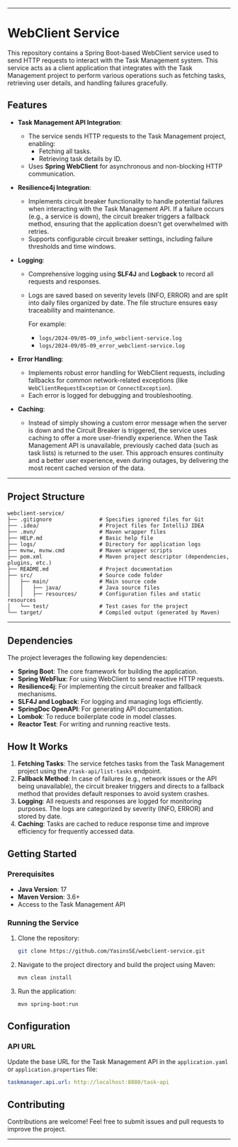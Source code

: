 
---

# WebClient Service

This repository contains a Spring Boot-based WebClient service used to send HTTP requests to interact with the Task Management system. This service acts as a client application that integrates with the Task Management project to perform various operations such as fetching tasks, retrieving user details, and handling failures gracefully.

## Features

- **Task Management API Integration**:
    - The service sends HTTP requests to the Task Management project, enabling:
        - Fetching all tasks.
        - Retrieving task details by ID.
    - Uses **Spring WebClient** for asynchronous and non-blocking HTTP communication.

- **Resilience4j Integration**:
    - Implements circuit breaker functionality to handle potential failures when interacting with the Task Management API. If a failure occurs (e.g., a service is down), the circuit breaker triggers a fallback method, ensuring that the application doesn't get overwhelmed with retries.
    - Supports configurable circuit breaker settings, including failure thresholds and time windows.

- **Logging**:
    - Comprehensive logging using **SLF4J** and **Logback** to record all requests and responses.
    - Logs are saved based on severity levels (INFO, ERROR) and are split into daily files organized by date. The file structure ensures easy traceability and maintenance.
 
      For example:
        - `logs/2024-09/05-09_info_webclient-service.log`
        - `logs/2024-09/05-09_error_webclient-service.log`

- **Error Handling**:
    - Implements robust error handling for WebClient requests, including fallbacks for common network-related exceptions (like `WebClientRequestException` or `ConnectException`).
    - Each error is logged for debugging and troubleshooting.

- **Caching**:
    - Instead of simply showing a custom error message when the server is down and the Circuit Breaker is triggered, the service uses caching to offer a more user-friendly experience. When the Task Management API is unavailable, previously cached data (such as task lists) is returned to the user. This approach ensures continuity and a better user experience, even during outages, by delivering the most recent cached version of the data.

---
## Project Structure

```
webclient-service/
├── .gitignore               # Specifies ignored files for Git
├── .idea/                   # Project files for IntelliJ IDEA
├── .mvn/                    # Maven wrapper files
├── HELP.md                  # Basic help file
├── logs/                    # Directory for application logs
├── mvnw, mvnw.cmd           # Maven wrapper scripts
├── pom.xml                  # Maven project descriptor (dependencies, plugins, etc.)
├── README.md                # Project documentation
├── src/                     # Source code folder
│   ├── main/                # Main source code
│   │   ├── java/            # Java source files
│   │   ├── resources/       # Configuration files and static resources
│   └── test/                # Test cases for the project
└── target/                  # Compiled output (generated by Maven)
```
---

## Dependencies

The project leverages the following key dependencies:

- **Spring Boot**: The core framework for building the application.
- **Spring WebFlux**: For using WebClient to send reactive HTTP requests.
- **Resilience4j**: For implementing the circuit breaker and fallback mechanisms.
- **SLF4J and Logback**: For logging and managing logs efficiently.
- **SpringDoc OpenAPI**: For generating API documentation.
- **Lombok**: To reduce boilerplate code in model classes.
- **Reactor Test**: For writing and running reactive tests.



## How It Works

1. **Fetching Tasks**: The service fetches tasks from the Task Management project using the `/task-api/list-tasks` endpoint.
2. **Fallback Method**: In case of failures (e.g., network issues or the API being unavailable), the circuit breaker triggers and directs to a fallback method that provides default responses to avoid system crashes.
3. **Logging**: All requests and responses are logged for monitoring purposes. The logs are categorized by severity (INFO, ERROR) and stored by date.
4. **Caching**: Tasks are cached to reduce response time and improve efficiency for frequently accessed data.

## Getting Started

### Prerequisites

- **Java Version**: 17
- **Maven Version**: 3.6+
- Access to the Task Management API

### Running the Service

1. Clone the repository:
   ```bash
   git clone https://github.com/YasinsSE/webclient-service.git
   ```
2. Navigate to the project directory and build the project using Maven:
   ```bash
   mvn clean install
   ```
3. Run the application:
   ```bash
   mvn spring-boot:run
   ```


## Configuration

### API URL

Update the base URL for the Task Management API in the `application.yaml` or `application.properties` file:
```yaml
taskmanager.api.url: http://localhost:8080/task-api
```



## Contributing

Contributions are welcome! Feel free to submit issues and pull requests to improve the project.

---
